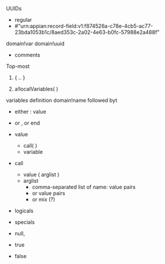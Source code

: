 
UUIDs
+ regular 
+ #"urn:appian:record-field:v1:f874526a-c78e-4cb5-ac77-23bda1053b1c/8aed353c-2a02-4e63-b0fc-57988e2a488f"

domain!var
domain!uuid


+ comments

Top-most

1) { .. }

2) a!localVariables( )




variables definition
 domain!name followed byt
  + either : value
  + or , or end 

+ value 
  + call( )
  + variable


+ call
   + value (  arglist )
   + arglist
      + comma-separated list of name: value pairs
	  + or value pairs
	  + or mix (?)


+ logicals

+ specials
+ null, 
+ true
+ false
